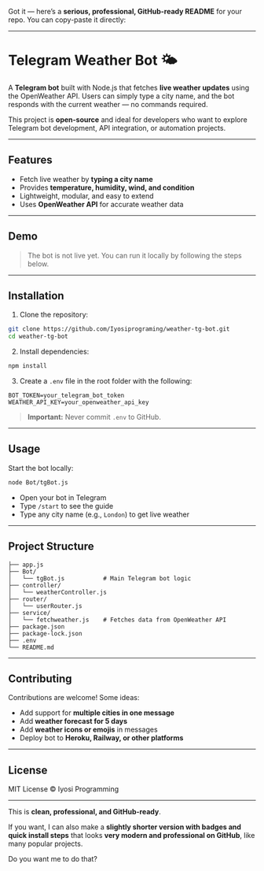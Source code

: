 Got it — here’s a **serious, professional, GitHub-ready README** for your repo. You can copy-paste it directly:

---

# Telegram Weather Bot 🌤️

A **Telegram bot** built with Node.js that fetches **live weather updates** using the OpenWeather API. Users can simply type a city name, and the bot responds with the current weather — no commands required.

This project is **open-source** and ideal for developers who want to explore Telegram bot development, API integration, or automation projects.

---

## Features

* Fetch live weather by **typing a city name**
* Provides **temperature, humidity, wind, and condition**
* Lightweight, modular, and easy to extend
* Uses **OpenWeather API** for accurate weather data

---

## Demo

> The bot is not live yet. You can run it locally by following the steps below.

---

## Installation

1. Clone the repository:

```bash
git clone https://github.com/Iyosiprograming/weather-tg-bot.git
cd weather-tg-bot
```

2. Install dependencies:

```bash
npm install
```

3. Create a `.env` file in the root folder with the following:

```
BOT_TOKEN=your_telegram_bot_token
WEATHER_API_KEY=your_openweather_api_key
```

> **Important:** Never commit `.env` to GitHub.

---

## Usage

Start the bot locally:

```bash
node Bot/tgBot.js
```

* Open your bot in Telegram
* Type `/start` to see the guide
* Type any city name (e.g., `London`) to get live weather

---

## Project Structure

```
├── app.js
├── Bot/
│   └── tgBot.js           # Main Telegram bot logic
├── controller/
│   └── weatherController.js  
├── router/
│   └── userRouter.js      
├── service/
│   └── fetchweather.js    # Fetches data from OpenWeather API
├── package.json
├── package-lock.json
├── .env
└── README.md
```

---

## Contributing

Contributions are welcome! Some ideas:

* Add support for **multiple cities in one message**
* Add **weather forecast for 5 days**
* Add **weather icons or emojis** in messages
* Deploy bot to **Heroku, Railway, or other platforms**

---

## License

MIT License © Iyosi Programming

---

This is **clean, professional, and GitHub-ready**.

If you want, I can also make a **slightly shorter version with badges and quick install steps** that looks **very modern and professional on GitHub**, like many popular projects.

Do you want me to do that?
